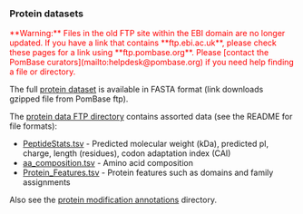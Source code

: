 ### Protein datasets

<div style="color: red">
**Warning:** Files in the old FTP site within the EBI domain are no
  longer updated. If you have a link that contains **ftp.ebi.ac.uk**,
  please check these pages for a link using
  **ftp.pombase.org**. Please [contact the PomBase
  curators](mailto:helpdesk@pombase.org) if you need help finding a
  file or directory.
</div>

The full [protein dataset](ftp://ftp.pombase.org/pombe/genome_sequence_and_features/feature_sequences/pep.fa.gz)
is available in FASTA format (link downloads gzipped file from PomBase ftp).

The [protein data FTP directory](ftp://ftp.pombase.org/pombe/Protein_data/) 
contains assorted data (see the README for file formats):

-   [PeptideStats.tsv](ftp://ftp.pombase.org/pombe/Protein_data/PeptideStats.tsv) - 
    Predicted molecular weight (kDa), predicted pI, charge, length
    (residues), codon adaptation index (CAI)
-   [aa_composition.tsv](ftp://ftp.pombase.org/pombe/Protein_data/aa_composition.tsv) - 
    Amino acid composition
-   [Protein_Features.tsv](ftp://ftp.pombase.org/pombe/Protein_data/Protein_Features.tsv) - 
    Protein features such as domains and family assignments

Also see the [protein modification annotations](ftp://ftp.pombase.org/pombe/annotations/modifications/) directory.
    


